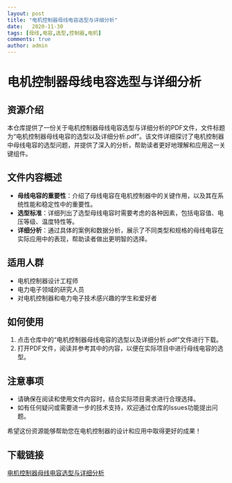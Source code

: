 ```yaml
---
layout: post
title: "电机控制器母线电容选型与详细分析"
date:   2020-11-30
tags: [母线,电容,选型,控制器,电机]
comments: true
author: admin
---
```

# 电机控制器母线电容选型与详细分析

## 资源介绍

本仓库提供了一份关于电机控制器母线电容选型与详细分析的PDF文件，文件标题为“电机控制器母线电容的选型以及详细分析.pdf”。该文件详细探讨了电机控制器中母线电容的选型问题，并提供了深入的分析，帮助读者更好地理解和应用这一关键组件。

## 文件内容概述

- **母线电容的重要性**：介绍了母线电容在电机控制器中的关键作用，以及其在系统性能和稳定性中的重要性。
- **选型标准**：详细列出了选型母线电容时需要考虑的各种因素，包括电容值、电压等级、温度特性等。
- **详细分析**：通过具体的案例和数据分析，展示了不同类型和规格的母线电容在实际应用中的表现，帮助读者做出更明智的选择。

## 适用人群

- 电机控制器设计工程师
- 电力电子领域的研究人员
- 对电机控制器和电力电子技术感兴趣的学生和爱好者

## 如何使用

1. 点击仓库中的“电机控制器母线电容的选型以及详细分析.pdf”文件进行下载。
2. 打开PDF文件，阅读并参考其中的内容，以便在实际项目中进行母线电容的选型。

## 注意事项

- 请确保在阅读和使用文件内容时，结合实际项目需求进行合理选择。
- 如有任何疑问或需要进一步的技术支持，欢迎通过仓库的Issues功能提出问题。

希望这份资源能够帮助您在电机控制器的设计和应用中取得更好的成果！

## 下载链接

[电机控制器母线电容选型与详细分析](https://pan.quark.cn/s/e2dce2c15472)